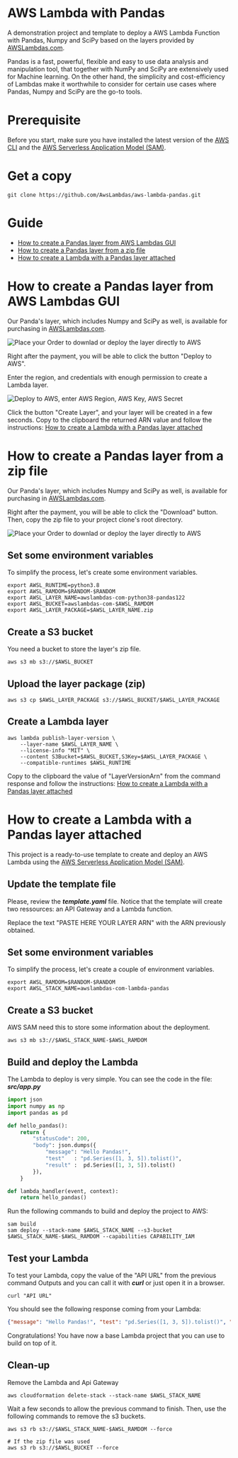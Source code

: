 # AWS Lambda with Pandas

A demonstration project and template to deploy a AWS Lambda Function with Pandas, Numpy and SciPy based on the layers provided by [AWSLambdas.com](https://www.awslambdas.com).

Pandas is a fast, powerful, flexible and easy to use data analysis and manipulation tool, that together with NumPy and SciPy are extensively used for Machine learning. On the other hand, the simplicity and cost-efficiency of Lambdas make it worthwhile to consider for certain use cases where Pandas, Numpy and SciPy are the go-to tools.

# Prerequisite
Before you start, make sure you have installed the latest version of the [AWS CLI](https://docs.aws.amazon.com/cli/latest/userguide/install-cliv2.html)
and the [AWS Serverless Application Model (SAM)](https://docs.aws.amazon.com/serverless-application-model/latest/developerguide/serverless-sam-cli-install.html).

# Get a copy
```
git clone https://github.com/AwsLambdas/aws-lambda-pandas.git
```

# Guide

* [How to create a Pandas layer from AWS Lambdas GUI](#one)
* [How to create a Pandas layer from a zip file](#two)
* [How to create a Lambda with a Pandas layer attached](#three)

# <a name="one" id="one"></a>How to create a Pandas layer from AWS Lambdas GUI

Our Panda's layer, which includes Numpy and SciPy as well, is available for purchasing in [AWSLambdas.com](https://www.awslambdas.com/layers/2/aws-lambda-pandas-numpy-scipy-python38-layer).

![Place your Order to downlad or deploy the layer directly to AWS](img/buy-layer.png)

Right after the payment, you will be able to click the button "Deploy to AWS".

Enter the region, and credentials with enough permission to create a Lambda layer.

![Deploy to AWS, enter AWS Region, AWS Key, AWS Secret](img/deploy-to-aws-form.png)

Click the button "Create Layer", and your layer will be created in a few seconds. Copy to the clipboard the returned ARN value and follow the instructions: [How to create a Lambda with a Pandas layer attached](#three)

# <a name="two" id="two"></a>How to create a Pandas layer from a zip file

Our Panda's layer, which includes Numpy and SciPy as well, is available for purchasing in [AWSLambdas.com](https://www.awslambdas.com/layers/2/aws-lambda-pandas-numpy-scipy-python38-layer).

Right after the payment, you will be able to click the "Download" button. Then, copy the zip file to your project clone's root directory.

![Place your Order to downlad or deploy the layer directly to AWS](img/buy-layer.png)

## Set some environment variables
To simplify the process, let's create some environment variables.
```
export AWSL_RUNTIME=python3.8
export AWSL_RAMDOM=$RANDOM-$RANDOM
export AWSL_LAYER_NAME=awslambdas-com-python38-pandas122
export AWSL_BUCKET=awslambdas-com-$AWSL_RAMDOM
export AWSL_LAYER_PACKAGE=$AWSL_LAYER_NAME.zip
```

## Create a S3 bucket
You need a bucket to store the layer's zip file.
```
aws s3 mb s3://$AWSL_BUCKET
```

## Upload the layer package (zip)
```
aws s3 cp $AWSL_LAYER_PACKAGE s3://$AWSL_BUCKET/$AWSL_LAYER_PACKAGE
```

## Create a Lambda layer
```
aws lambda publish-layer-version \
    --layer-name $AWSL_LAYER_NAME \
    --license-info "MIT" \
    --content S3Bucket=$AWSL_BUCKET,S3Key=$AWSL_LAYER_PACKAGE \
    --compatible-runtimes $AWSL_RUNTIME
```

Copy to the clipboard the value of "LayerVersionArn" from the command response and follow the instructions: [How to create a Lambda with a Pandas layer attached](#three)

# <a name="three" id="three"></a>How to create a Lambda with a Pandas layer attached

This project is a ready-to-use template to create and deploy an AWS Lambda using the [AWS Serverless Application Model (SAM)](https://aws.amazon.com/serverless/sam/).   

## Update the template file
Please, review the ***template.yaml*** file. Notice that the template will create two ressources: an API Gateway and a Lambda function.   

Replace the text "PASTE HERE YOUR LAYER ARN" with the ARN previously obtained.

## Set some environment variables
To simplify the process, let's create a couple of environment variables.
```
export AWSL_RAMDOM=$RANDOM-$RANDOM
export AWSL_STACK_NAME=awslambdas-com-lambda-pandas
```

## Create a S3 bucket
AWS SAM need this to store some information about the deployment.
```
aws s3 mb s3://$AWSL_STACK_NAME-$AWSL_RAMDOM
```

## Build and deploy the Lambda
The Lambda to deploy is very simple. You can see the code in the file: ***src/app.py***
```python
import json
import numpy as np
import pandas as pd

def hello_pandas():
    return {
        "statusCode": 200,
        "body": json.dumps({
            "message": "Hello Pandas!",
            "test"   : "pd.Series([1, 3, 5]).tolist()",
            "result" :  pd.Series([1, 3, 5]).tolist()
        }),
    }

def lambda_handler(event, context):
    return hello_pandas()
```

Run the following commands to build and deploy the project to AWS:
```
sam build
sam deploy --stack-name $AWSL_STACK_NAME --s3-bucket $AWSL_STACK_NAME-$AWSL_RAMDOM --capabilities CAPABILITY_IAM
```

## Test your Lambda
To test your Lambda, copy the value of the "API URL" from the previous command Outputs and you can call it with ***curl*** or just open it in a browser.
```
curl "API URL"
```

You should see the following response coming from your Lambda:
```json
{"message": "Hello Pandas!", "test": "pd.Series([1, 3, 5]).tolist()", "result": [1, 2, 3]}
```

Congratulations! You have now a base Lambda project that you can use to build on top of it.

## Clean-up
Remove the Lambda and Api Gateway
```
aws cloudformation delete-stack --stack-name $AWSL_STACK_NAME
```

Wait a few seconds to allow the previous command to finish. Then, use the following commands to remove the s3 buckets.
```
aws s3 rb s3://$AWSL_STACK_NAME-$AWSL_RAMDOM --force

# If the zip file was used
aws s3 rb s3://$AWSL_BUCKET --force
```